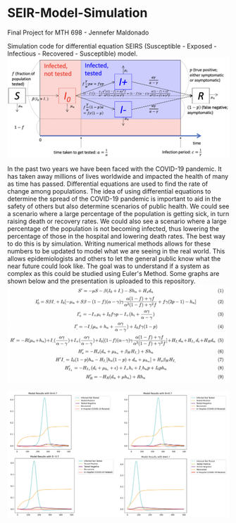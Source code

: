 # SEIR-Model-Simulation

Final Project for MTH 698 - Jennefer Maldonado

Simulation code for differential equation SEIRS (Susceptible - Exposed - Infectious - Recovered - Susceptible) model. 
![Community](https://github.com/jennmald/SEIR-Model-Simulation/blob/main/community.png)

In the past two years we have been faced with the COVID-19 pandemic. It has taken away millions of lives worldwide and impacted the health of many as time has passed. Differential equations are used to find the rate of change among populations. The idea of using differential equations to determine the spread of the COVID-19 pandemic is important to aid in the safety of others but also determine scenarios of public health. We could see a scenario where a large percentage of the population is getting sick, in turn raising death or recovery rates. We could also see a scenario where a large percentage of the population is not becoming infected, thus lowering the percentage of those in the hospital and lowering death rates. The best way to do this is by simulation. Writing numerical methods allows for these numbers to be updated to model what we are seeing in the real world. This allows epidemiologists and others to let the general public know what the near future could look like.
The goal was to understand if a system as complex as this could be studied using Euler's Method. Some graphs are shown below and the presentation is uploaded to this repository.
![ODE](https://github.com/jennmald/SEIR-Model-Simulation/blob/main/model.png)

![Results](https://github.com/jennmald/SEIR-Model-Simulation/blob/main/sample_results.png)
